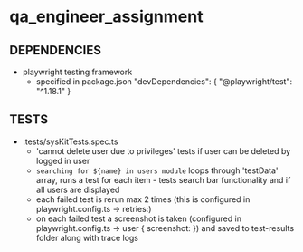 # qa_engineer_assignment

## DEPENDENCIES
- playwright testing framework
  - specified in package.json
  "devDependencies": {
    "@playwright/test": "^1.18.1"
  }

## TESTS
- .tests/sysKitTests.spec.ts
  - 'cannot delete user due to privileges' tests if user can be deleted by logged in user
  - `searching for ${name} in users module` loops through 'testData' array, runs a test for each item - tests search bar functionality and if all users are displayed
  - each failed test is rerun max 2 times (this is configured in playwright.config.ts -> retries:)
  - on each failed test a screenshot is taken (configured in playwright.config.ts -> user { screenshot: }) and saved to test-results folder along with trace logs
